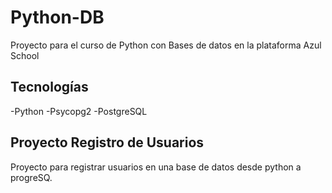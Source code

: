 # Python-DB
Proyecto para el curso de Python con Bases de datos en la plataforma Azul School
## Tecnologías
 -Python
 -Psycopg2
 -PostgreSQL
## Proyecto Registro de Usuarios
Proyecto para registrar usuarios en una base de datos desde python a progreSQ.
